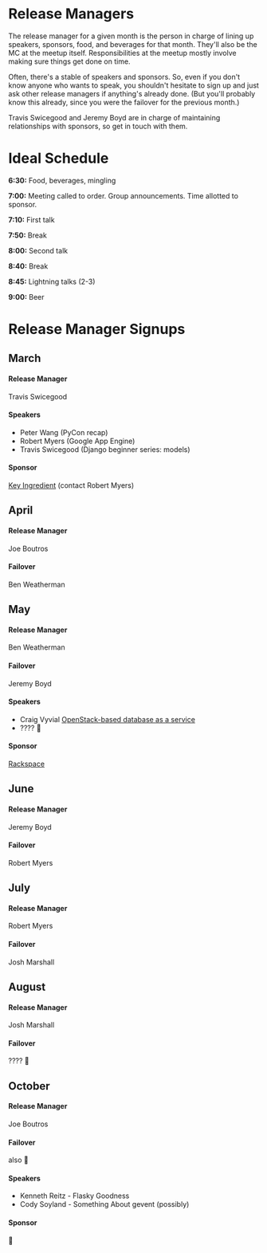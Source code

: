 Release Managers
================
The release manager for a given month is the person in charge of lining up speakers, sponsors, food, and beverages for that month. They'll also be the MC at the meetup itself. Responsibilities at the meetup mostly involve making sure things get done on time.

Often, there's a stable of speakers and sponsors. So, even if you don't know anyone who wants to speak, you shouldn't hesitate to sign up and just ask other release managers if anything's already done. (But you'll probably know this already, since you were the failover for the previous month.)

Travis Swicegood and Jeremy Boyd are in charge of maintaining relationships with sponsors, so get in touch with them.

Ideal Schedule
==============
**6:30:** Food, beverages, mingling

**7:00:** Meeting called to order. Group announcements. Time allotted to sponsor.

**7:10:** First talk

**7:50:** Break

**8:00:** Second talk

**8:40:** Break

**8:45:** Lightning talks (2-3)

**9:00:** Beer

Release Manager Signups
=======================
March
-----
#### Release Manager
Travis Swicegood

#### Speakers
  - Peter Wang (PyCon recap)
  - Robert Myers (Google App Engine)
  - Travis Swicegood (Django beginner series: models)

#### Sponsor
[Key Ingredient](http://keyingredient.com) (contact Robert Myers)


April
-----
#### Release Manager
Joe Boutros

#### Failover
Ben Weatherman

May
---
#### Release Manager
Ben Weatherman

#### Failover
Jeremy Boyd

#### Speakers
  - Craig Vyvial [OpenStack-based database as a service](https://github.com/rackspace/reddwarf)
  - ???? :cake:

#### Sponsor
[Rackspace](http://rackspace.com)

June
----
#### Release Manager
Jeremy Boyd

#### Failover
Robert Myers

July
----
#### Release Manager
Robert Myers

#### Failover
Josh Marshall

August
------
#### Release Manager
Josh Marshall

#### Failover
???? :cake:

October
-------
#### Release Manager
Joe Boutros

#### Failover
also :cake:

#### Speakers
 - Kenneth Reitz - Flasky Goodness
 - Cody Soyland - Something About gevent (possibly)

#### Sponsor
:cake:
